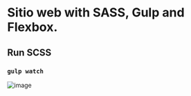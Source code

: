 # Sitio web with SASS, Gulp and Flexbox.

## Run SCSS

### `gulp watch`

![image](https://user-images.githubusercontent.com/30164447/129461624-536a35a2-9e6a-4454-b822-13ee7c673860.png)

